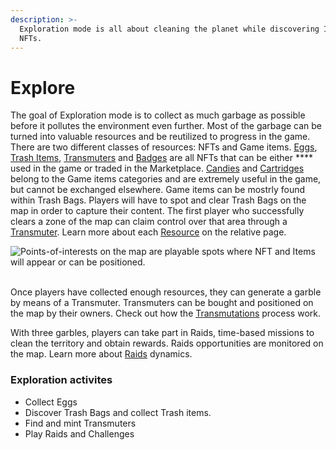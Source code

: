 ```yaml
---
description: >-
  Exploration mode is all about cleaning the planet while discovering Items and
  NFTs.
---
```


# Explore

The goal of Exploration mode is to collect as much garbage as possible before it pollutes the environment even further.  Most of the garbage can be turned into valuable resources and be reutilized to progress in the game. There are two different classes of resources: NFTs and Game items. [Eggs](../resources/nft/eggs.md), [Trash Items](../resources/nft/trash-items.md), [Transmuters](../resources/nft/transmuters.md) and [Badges](../resources/nft/badges.md) are all NFTs that can be either **** used in the game or traded in the Marketplace. [Candies](../resources/game-items/candies.md) and [Cartridges](../resources/game-items/cartridges.md) belong to the Game items categories and are extremely useful in the game, but cannot be exchanged elsewhere. Game items can be mostrly found within Trash Bags. Players will have to spot and clear Trash Bags on the map in order to capture their content. The first player who successfully clears a zone of the map can claim control over that area through a [Transmuter](../resources/#transmuter).  Learn more about each [Resource](../resources/) on the relative page.

![Points-of-interests on the map are playable spots where NFT and Items will appear or can be positioned. ](<../../.gitbook/assets/Screenshot 2022-03-19 at 19.48.00.png>)

\
Once players have collected enough resources, they can generate a garble by means of a Transmuter. Transmuters can be bought and positioned on the map by their owners. Check out how the [Transmutations](transmutation.md) process work.

With three garbles, players can take part in Raids, time-based missions to clean the territory and obtain rewards. Raids opportunities are monitored on the map. Learn more about [Raids](raid.md) dynamics.&#x20;

### Exploration activites

* Collect Eggs
* Discover Trash Bags and collect Trash items.
* Find and mint Transmuters
* Play Raids and Challenges
